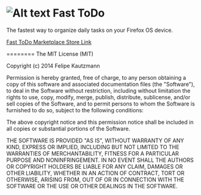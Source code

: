 ![Alt text](https://marketplace.cdn.mozilla.net/img/uploads/addon_icons/502/502825-64.png?raw=true "FastToDo") Fast ToDo
========
The fastest way to organize daily tasks on your Firefox OS device.

[Fast ToDo Marketplace Store Link](https://marketplace.firefox.com/app/fasttodo)

========
The MIT License (MIT)

Copyright (c) 2014 Felipe Kautzmann

Permission is hereby granted, free of charge, to any person obtaining a copy
of this software and associated documentation files (the "Software"), to deal
in the Software without restriction, including without limitation the rights
to use, copy, modify, merge, publish, distribute, sublicense, and/or sell
copies of the Software, and to permit persons to whom the Software is
furnished to do so, subject to the following conditions:

The above copyright notice and this permission notice shall be included in all
copies or substantial portions of the Software.

THE SOFTWARE IS PROVIDED "AS IS", WITHOUT WARRANTY OF ANY KIND, EXPRESS OR
IMPLIED, INCLUDING BUT NOT LIMITED TO THE WARRANTIES OF MERCHANTABILITY,
FITNESS FOR A PARTICULAR PURPOSE AND NONINFRINGEMENT. IN NO EVENT SHALL THE
AUTHORS OR COPYRIGHT HOLDERS BE LIABLE FOR ANY CLAIM, DAMAGES OR OTHER
LIABILITY, WHETHER IN AN ACTION OF CONTRACT, TORT OR OTHERWISE, ARISING FROM,
OUT OF OR IN CONNECTION WITH THE SOFTWARE OR THE USE OR OTHER DEALINGS IN THE
SOFTWARE.